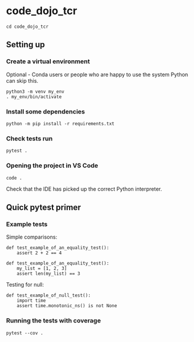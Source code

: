 # code_dojo_tcr
```
cd code_dojo_tcr
```

## Setting up

### Create a virtual environment

Optional - Conda users or people who are happy to use the system Python can skip this.

```
python3 -m venv my_env
. my_env/bin/activate
```

### Install some dependencies

```
python -m pip install -r requirements.txt
```

### Check tests run

```
pytest .
```


### Opening the project in VS Code
```
code .
```

Check that the IDE has picked up the correct Python interpreter.


## Quick pytest primer

### Example tests
Simple comparisons:

```
def test_example_of_an_equality_test():
    assert 2 + 2 == 4
```

```
def test_example_of_an_equality_test():
    my_list = [1, 2, 3]
    assert len(my_list) == 3
```

Testing for null:
```
def test_example_of_null_test():
    import time
    assert time.monotonic_ns() is not None
```


### Running the tests with coverage
```
pytest --cov .
```

